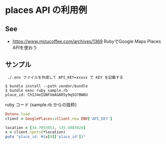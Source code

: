 # places API の利用例

## See

- <https://www.mizucoffee.com/archives/1369>
RubyでGoogle Maps Places APIを使おう

## サンプル

```console
 ./.env ファイルを作成して API_KEY=xxxxx で KEY を記載する

$ bundle install --path vendor/bundle
$ bundle exec ruby sample.rb
place_id: ChIJ4eIGNFXmAGAR5y9q5G7BW8U
```

ruby コード (sample.rb からの抜粋)

```ruby
Dotenv.load
client = GooglePlaces::Client.new ENV['API_KEY']

location = [34.7055051, 135.4983028]
x = client.spots(*location)
puts "place_id: #{x[0]['place_id']}"
```
